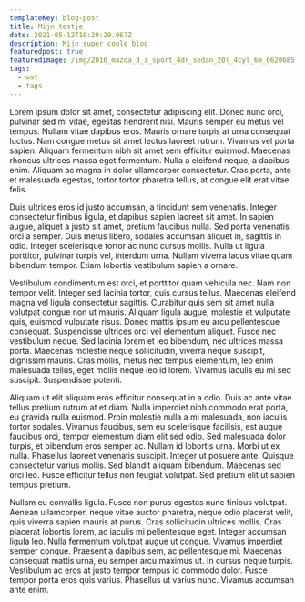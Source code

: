 ```yaml
---
templateKey: blog-post
title: Mijn testje
date: 2021-05-12T10:29:29.967Z
description: Mijn super coole blog
featuredpost: true
featuredimage: /img/2016_mazda_3_i_sport_4dr_sedan_20l_4cyl_6m_6620685.jpg
tags:
  - wat
  - tags
---
```

<!--StartFragment-->

Lorem ipsum dolor sit amet, consectetur adipiscing elit. Donec nunc orci, pulvinar sed mi vitae, egestas hendrerit nisi. Mauris semper eu metus vel tempus. Nullam vitae dapibus eros. Mauris ornare turpis at urna consequat luctus. Nam congue metus sit amet lectus laoreet rutrum. Vivamus vel porta sapien. Aliquam fermentum nibh sit amet sem efficitur euismod. Maecenas rhoncus ultrices massa eget fermentum. Nulla a eleifend neque, a dapibus enim. Aliquam ac magna in dolor ullamcorper consectetur. Cras porta, ante et malesuada egestas, tortor tortor pharetra tellus, at congue elit erat vitae felis.

Duis ultrices eros id justo accumsan, a tincidunt sem venenatis. Integer consectetur finibus ligula, et dapibus sapien laoreet sit amet. In sapien augue, aliquet a justo sit amet, pretium faucibus nulla. Sed porta venenatis orci a semper. Duis metus libero, sodales accumsan aliquet in, sagittis in odio. Integer scelerisque tortor ac nunc cursus mollis. Nulla ut ligula porttitor, pulvinar turpis vel, interdum urna. Nullam viverra lacus vitae quam bibendum tempor. Etiam lobortis vestibulum sapien a ornare.

Vestibulum condimentum est orci, et porttitor quam vehicula nec. Nam non tempor velit. Integer sed lacinia tortor, quis cursus tellus. Maecenas eleifend magna vel ligula consectetur sagittis. Curabitur quis sem sit amet nulla volutpat congue non ut mauris. Aliquam ligula augue, molestie et vulputate quis, euismod vulputate risus. Donec mattis ipsum eu arcu pellentesque consequat. Suspendisse ultrices orci vel elementum aliquet. Fusce nec vestibulum neque. Sed lacinia lorem et leo bibendum, nec ultrices massa porta. Maecenas molestie neque sollicitudin, viverra neque suscipit, dignissim mauris. Cras mollis, metus nec tempus elementum, leo enim malesuada tellus, eget mollis neque leo id lorem. Vivamus iaculis eu mi sed suscipit. Suspendisse potenti.

Aliquam ut elit aliquam eros efficitur consequat in a odio. Duis ac ante vitae tellus pretium rutrum at et diam. Nulla imperdiet nibh commodo erat porta, eu gravida nulla euismod. Proin molestie nulla a mi malesuada, non iaculis tortor sodales. Vivamus faucibus, sem eu scelerisque facilisis, est augue faucibus orci, tempor elementum diam elit sed odio. Sed malesuada dolor turpis, et bibendum eros semper ac. Nullam id lobortis urna. Morbi ut ex nulla. Phasellus laoreet venenatis suscipit. Integer ut posuere ante. Quisque consectetur varius mollis. Sed blandit aliquam bibendum. Maecenas sed orci leo. Fusce efficitur tellus non feugiat volutpat. Sed pretium elit ut sapien tempus pretium.

Nullam eu convallis ligula. Fusce non purus egestas nunc finibus volutpat. Aenean ullamcorper, neque vitae auctor pharetra, neque odio placerat velit, quis viverra sapien mauris at purus. Cras sollicitudin ultrices mollis. Cras placerat lobortis lorem, ac iaculis mi pellentesque eget. Integer accumsan ligula leo. Nulla fermentum volutpat augue ut congue. Vivamus imperdiet semper congue. Praesent a dapibus sem, ac pellentesque mi. Maecenas consequat mattis urna, eu semper arcu maximus ut. In cursus neque turpis. Vestibulum ac eros at justo tempor tempus id commodo dolor. Fusce tempor porta eros quis varius. Phasellus ut varius nunc. Vivamus accumsan ante enim.

<!--EndFragment-->